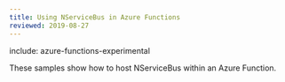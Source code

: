 ```yaml
---
title: Using NServiceBus in Azure Functions
reviewed: 2019-08-27
---
```


include: azure-functions-experimental

These samples show how to host NServiceBus within an Azure Function.
